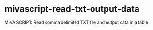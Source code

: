 mivascript-read-txt-output-data
===============================

MIVA SCRIPT: Read comma delimited TXT file and output data in a table
